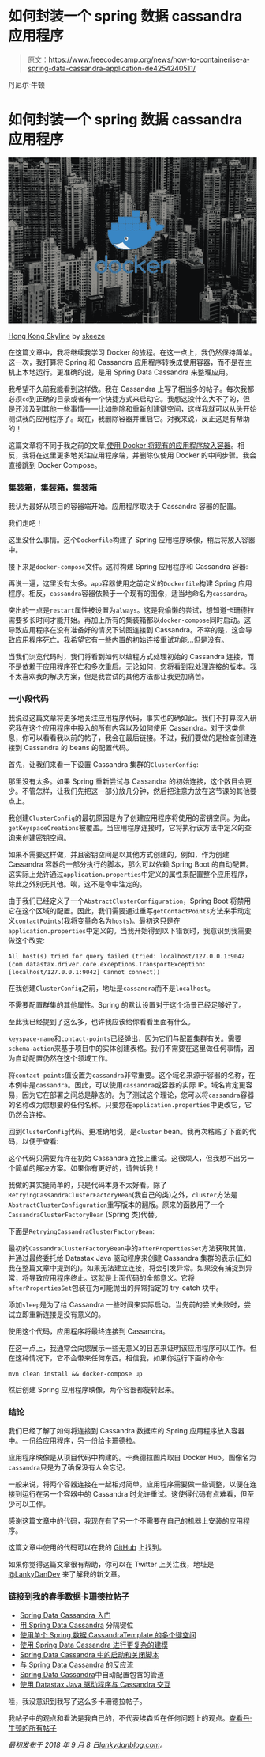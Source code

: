 # 如何封装一个 spring 数据 cassandra 应用程序

> 原文：<https://www.freecodecamp.org/news/how-to-containerise-a-spring-data-cassandra-application-de4254240511/>

丹尼尔·牛顿

# 如何封装一个 spring 数据 cassandra 应用程序

![1*3DebQtXUVpccosiYyNJ3HQ](img/45e731d6d0140eb6d1158f92a9c70c18.png)

[Hong Kong Skyline](https://pixabay.com/en/hong-kong-skyline-cityscape-day-1139367/) by [skeeze](https://pixabay.com/en/users/skeeze-272447/)

在这篇文章中，我将继续我学习 Docker 的旅程。在这一点上，我仍然保持简单。这一次，我打算将 Spring 和 Cassandra 应用程序转换成使用容器，而不是在主机上本地运行。更准确的说，是用 Spring Data Cassandra 来整理应用。

我希望不久前我能看到这样做。我在 Cassandra 上写了相当多的帖子。每次我都必须`cd`到正确的目录或者有一个快捷方式来启动它。我想这没什么大不了的，但是还涉及到其他一些事情——比如删除和重新创建键空间，这样我就可以从头开始测试我的应用程序了。现在，我删除容器并重启它。对我来说，反正这是有帮助的！

这篇文章将不同于我之前的文章,[使用 Docker 将现有的应用程序放入容器](https://lankydanblog.com/2018/09/02/using-docker-to-shove-an-existing-application-into-some-containers/)。相反，我将在这里更多地关注应用程序端，并删除仅使用 Docker 的中间步骤。我会直接跳到 Docker Compose。

### 集装箱，集装箱，集装箱

我认为最好从项目的容器端开始。应用程序取决于 Cassandra 容器的配置。

我们走吧！

这里没什么事情。这个`Dockerfile`构建了 Spring 应用程序映像，稍后将放入容器中。

接下来是`docker-compose`文件。这将构建 Spring 应用程序和 Cassandra 容器:

再说一遍，这里没有太多。`app`容器使用之前定义的`Dockerfile`构建 Spring 应用程序。相反，`cassandra`容器依赖于一个现有的图像，适当地命名为`cassandra`。

突出的一点是`restart`属性被设置为`always`。这是我偷懒的尝试，想知道卡珊德拉需要多长时间才能开始。再加上所有的集装箱都以`docker-compose`同时启动。这导致应用程序在没有准备好的情况下试图连接到 Cassandra。不幸的是，这会导致应用程序死亡。我希望它有一些内置的初始连接重试功能…但是没有。

当我们浏览代码时，我们将看到如何以编程方式处理初始的 Cassandra 连接，而不是依赖于应用程序死亡和多次重启。无论如何，您将看到我处理连接的版本。我不太喜欢我的解决方案，但是我尝试的其他方法都让我更加痛苦。

### 一小段代码

我说过这篇文章将更多地关注应用程序代码，事实也的确如此。我们不打算深入研究我在这个应用程序中投入的所有内容以及如何使用 Cassandra。对于这类信息，你可以看看我以前的帖子，我会在最后链接。不过，我们要做的是检查创建连接到 Cassandra 的 beans 的配置代码。

首先，让我们来看一下设置 Cassandra 集群的`ClusterConfig`:

那里没有太多。如果 Spring 重新尝试与 Cassandra 的初始连接，这个数目会更少。不管怎样，让我们先把这一部分放几分钟，然后把注意力放在这节课的其他要点上。

我创建`ClusterConfig`的最初原因是为了创建应用程序将使用的密钥空间。为此，`getKeyspaceCreations`被覆盖。当应用程序连接时，它将执行该方法中定义的查询来创建密钥空间。

如果不需要这样做，并且密钥空间是以其他方式创建的，例如，作为创建 Cassandra 容器的一部分执行的脚本，那么可以依赖 Spring Boot 的自动配置。这实际上允许通过`application.properties`中定义的属性来配置整个应用程序，除此之外别无其他。唉，这不是命中注定的。

由于我们已经定义了一个`AbstractClusterConfiguration`，Spring Boot 将禁用它在这个区域的配置。因此，我们需要通过重写`getContactPoints`方法来手动定义`contactPoints`(我将变量命名为`hosts`)。最初这只是在`application.properties`中定义的。当我开始得到以下错误时，我意识到我需要做这个改变:

```
All host(s) tried for query failed (tried: localhost/127.0.0.1:9042 (com.datastax.driver.core.exceptions.TransportException: [localhost/127.0.0.1:9042] Cannot connect))
```

在我创建`ClusterConfig`之前，地址是`cassandra`而不是`localhost`。

不需要配置群集的其他属性。Spring 的默认设置对于这个场景已经足够好了。

至此我已经提到了这么多，也许我应该给你看看里面有什么。

`keyspace-name`和`contact-points`已经弹出，因为它们与配置集群有关。需要`schema-action`来基于项目中的实体创建表格。我们不需要在这里做任何事情，因为自动配置仍然在这个领域工作。

将`contact-points`值设置为`cassandra`非常重要。这个域名来源于容器的名称，在本例中是`cassandra`。因此，可以使用`cassandra`或容器的实际 IP。域名肯定更容易，因为它在部署之间总是静态的。为了测试这个理论，您可以将`cassandra`容器的名称改为您想要的任何名称。只要您在`application.properties`中更改它，它仍然会连接。

回到`ClusterConfig`代码。更准确地说，是`cluster` bean。我再次粘贴了下面的代码，以便于查看:

这个代码只需要允许在初始 Cassandra 连接上重试。这很烦人，但我想不出另一个简单的解决方案。如果你有更好的，请告诉我！

我做的其实挺简单的，只是代码本身不太好看。除了`RetryingCassandraClusterFactoryBean`(我自己的类)之外，`cluster`方法是`AbstractClusterConfiguration`重写版本的翻版。原来的函数用了一个`CassandraClusterFactoryBean` (Spring 类)代替。

下面是`RetryingCassandraClusterFactoryBean`:

最初的`CassandraClusterFactoryBean`中的`afterPropertiesSet`方法获取其值，并通过最终委托给 Datastax Java 驱动程序来创建 Cassandra 集群的表示(正如我在整篇文章中提到的)。如果无法建立连接，将会引发异常。如果没有捕捉到异常，将导致应用程序终止。这就是上面代码的全部意义。它将`afterPropertiesSet`包装在为可能抛出的异常指定的 try-catch 块中。

添加`sleep`是为了给 Cassandra 一些时间来实际启动。当先前的尝试失败时，尝试立即重新连接是没有意义的。

使用这个代码，应用程序将最终连接到 Cassandra。

在这一点上，我通常会向您展示一些无意义的日志来证明该应用程序可以工作。但在这种情况下，它不会带来任何东西。相信我，如果你运行下面的命令:

```
mvn clean install && docker-compose up
```

然后创建 Spring 应用程序映像，两个容器都旋转起来。

### 结论

我们已经了解了如何将连接到 Cassandra 数据库的 Spring 应用程序放入容器中。一份给应用程序，另一份给卡珊德拉。

应用程序映像是从项目代码中构建的。卡桑德拉图片取自 Docker Hub。图像名为`cassandra`只是为了确保没有人会忘记。

一般来说，将两个容器连接在一起相对简单。应用程序需要做一些调整，以便在连接到运行在另一个容器中的 Cassandra 时允许重试。这使得代码有点难看，但至少可以工作。

感谢这篇文章中的代码，我现在有了另一个不需要在自己的机器上安装的应用程序。

这篇文章中使用的代码可以在我的 [GitHub](https://github.com/lankydan/spring-data-cassandra-docker) 上找到。

如果你觉得这篇文章很有帮助，你可以在 Twitter 上关注我，地址是 [@LankyDanDev](http://www.twitter.com/LankyDanDev) 来了解我的新文章。

### 链接到我的春季数据卡珊德拉帖子

*   [Spring Data Cassandra 入门](https://lankydanblog.com/2017/10/12/getting-started-with-spring-data-cassandra/)
*   [用 Spring Data Cassandra](https://lankydanblog.com/2017/10/22/separate-keyspaces-with-spring-data-cassandra/) 分隔键位
*   [使用单个 Spring 数据 CassandraTemplate 的多个键空间](https://lankydanblog.com/2017/11/12/multiple-keyspaces-using-a-single-spring-data-cassandratemplate/)
*   [使用 Spring Data Cassandra 进行更复杂的建模](https://lankydanblog.com/2017/11/26/more-complex-modelling-with-spring-data-cassandra/)
*   [Spring Data Cassandra 中的启动和关闭脚本](https://lankydanblog.com/2017/12/03/startup-and-shutdown-scripts-in-spring-data-cassandra/)
*   [与 Spring Data Cassandra 的反应流](https://lankydanblog.com/2017/12/11/reactive-streams-with-spring-data-cassandra/)
*   [Spring Data Cassandra](https://lankydanblog.com/2017/12/16/plumbing-included-with-auto-configuration-in-spring-data-cassandra/)中自动配置包含的管道
*   [使用 Datastax Java 驱动程序与 Cassandra 交互](https://lankydanblog.com/2018/04/15/interacting-with-cassandra-using-the-datastax-java-driver/)

哇，我没意识到我写了这么多卡珊德拉帖子。

我帖子中的观点和看法是我自己的，不代表埃森哲在任何问题上的观点。[查看丹·牛顿的所有帖子](https://lankydanblog.com/author/danknewton/)

*最初发布于 2018 年 9 月 8 日[lankydanblog.com](https://lankydanblog.com/2018/09/08/containerising-a-spring-data-cassandra-application/)。*